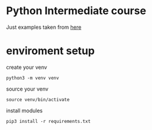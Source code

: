 # Python Intermediate course 

Just examples taken from [here](https://www.youtube.com/watch?v=HGOBQPFzWKo)


# enviroment setup 
    
create your venv

    python3 -m venv venv 

source your venv 

    source venv/bin/activate

install modules 

    pip3 install -r requirements.txt
